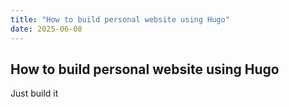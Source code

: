 ```yaml
---
title: "How to build personal website using Hugo"
date: 2025-06-08
---
```


## How to build personal website using Hugo

Just build it